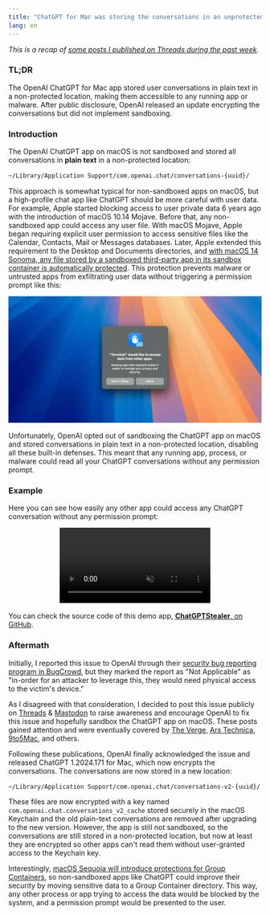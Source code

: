 ```yaml
---
title: "ChatGPT for Mac was storing the conversations in an unprotected location"
lang: en
---
```


_This is a recap of [some posts I published on Threads during the past week][threads]._

### TL;DR

The OpenAI ChatGPT for Mac app stored user conversations in plain text in a non-protected location, making them accessible to any running app or malware. After public disclosure, OpenAI released an update encrypting the conversations but did not implement sandboxing.

### Introduction

The OpenAI ChatGPT app on macOS is not sandboxed and stored all conversations in **plain text** in a non-protected location:

```bash
~/Library/Application Support/com.openai.chat/conversations-{uuid}/
```

This approach is somewhat typical for non-sandboxed apps on macOS, but a high-profile chat app like ChatGPT should be more careful with user data. For example, Apple started blocking access to user private data 6 years ago with the introduction of macOS 10.14 Mojave. Before that, any non-sandboxed app could access any user file. With macOS Mojave, Apple began requiring explicit user permission to access sensitive files like the Calendar, Contacts, Mail or Messages databases. Later, Apple extended this requirement to the Desktop and Documents directories, and [with macOS 14 Sonoma, any file stored by a sandboxed third-party app in its sandbox container is automatically protected](https://developer.apple.com/documentation/security/app_sandbox/accessing_files_from_the_macos_app_sandbox#4144038). This protection prevents malware or untrusted apps from exfiltrating user data without triggering a permission prompt like this:

![macOS Sandbox Container Access Prompt](/media/2024/07/macos-sandbox-request.jpg)

Unfortunately, OpenAI opted out of sandboxing the ChatGPT app on macOS and stored conversations in plain text in a non-protected location, disabling all these built-in defenses. This meant that any running app, process, or malware could read all your ChatGPT conversations without any permission prompt.

### Example

Here you can see how easily any other app could access any ChatGPT conversation without any permission prompt:

<center>
<video autoplay loop playsinline muted style="max-width: 100%;" src="/media/2024/07/chatgptstealer-demo.mp4"></video>
</center>

You can check the source code of this demo app, [**ChatGPTStealer**, on GitHub](https://github.com/pvieito/ChatGPTStealer).

### Aftermath

Initially, I reported this issue to OpenAI through their [security bug reporting program in BugCrowd](https://bugcrowd.com/openai), but they marked the report as "Not Applicable" as "in-order for an attacker to leverage this, they would need physical access to the victim's device."

As I disagreed with that consideration, I decided to post this issue publicly on [Threads][threads] & [Mastodon][mastodon] to raise awareness and encourage OpenAI to fix this issue and hopefully sandbox the ChatGPT app on macOS. These posts gained attention and were eventually covered by [The Verge](https://www.theverge.com/2024/7/3/24191636/openai-chatgpt-mac-app-conversations-plain-text), [Ars Technica](https://arstechnica.com/ai/2024/07/chatgpts-much-heralded-mac-app-was-storing-conversations-as-plain-text/), [9to5Mac](https://9to5mac.com/2024/07/03/chatgpt-macos-conversations-plain-text/), and others.

Following these publications, OpenAI finally acknowledged the issue and released ChatGPT 1.2024.171 for Mac, which now encrypts the conversations. The conversations are now stored in a new location:

```bash
~/Library/Application Support/com.openai.chat/conversations-v2-{uuid}/
```

These files are now encrypted with a key named `com.openai.chat.conversations_v2_cache` stored securely in the macOS Keychain and the old plain-text conversations are removed after upgrading to the new version. However, the app is still not sandboxed, so the conversations are still stored in a non-protected location, but now at least they are encrypted so other apps can't read them without user-granted access to the Keychain key.

Interestingly, [macOS Sequoia will introduce protections for Group Containers](https://developer.apple.com/wwdc24/10123?time=743), so non-sandboxed apps like ChatGPT could improve their security by moving sensitive data to a Group Container directory. This way, any other process or app trying to access the data would be blocked by the system, and a permission prompt would be presented to the user.

[threads]: https://www.threads.net/@pvieito/post/C85NVV6hvF6?xmt=AQGz2aGyO79t7rDf_sy_9CCnwG61rDGEsdERLEa6TbqZ0g
[mastodon]: https://mastodon.social/@pvieito/112713171065724442